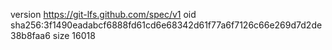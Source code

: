 version https://git-lfs.github.com/spec/v1
oid sha256:3f1490eadabcf6888fd61cd6e68342d61f77a6f7126c66e269d7d2de38b8faa6
size 16018
